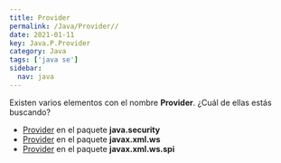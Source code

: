 ```yaml
---
title: Provider
permalink: /Java/Provider//
date: 2021-01-11
key: Java.P.Provider
category: Java
tags: ['java se']
sidebar: 
  nav: java
---
```


Existen varios elementos con el nombre **Provider**. ¿Cuál de ellas estás buscando?
<ul>
<li><a href="/Java/Provider-java-security/">Provider</a> en el paquete <strong>java.security</strong></li>
<li><a href="/Java/Provider-javax-xml-ws/">Provider</a> en el paquete <strong>javax.xml.ws</strong></li>
<li><a href="/Java/Provider-javax-xml-ws-spi/">Provider</a> en el paquete <strong>javax.xml.ws.spi</strong></li>
<ul>
